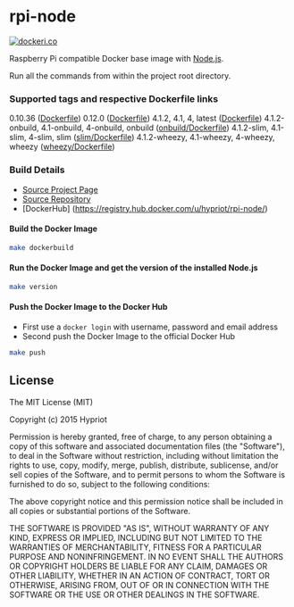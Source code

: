 # rpi-node

[![dockeri.co](http://dockeri.co/image/hypriot/rpi-node)](https://registry.hub.docker.com/u/hypriot/rpi-node/)

Raspberry Pi compatible Docker base image with [Node.js](http://nodejs.org).

Run all the commands from within the project root directory.

### Supported tags and respective Dockerfile links
0.10.36 ([Dockerfile](https://github.com/hypriot/rpi-node/tree/5b4ce02c35086ef60aae412b3fd9103d5439e1c2))
0.12.0 ([Dockerfile](https://github.com/hypriot/rpi-node/blob/aa767f5d7e9bd5918aa2f2676d0533eef75d43b0/Dockerfile))
4.1.2, 4.1, 4, latest ([Dockerfile](https://github.com/hypriot/rpi-node/blob/master/Dockerfile))
4.1.2-onbuild, 4.1-onbuild, 4-onbuild, onbuild ([onbuild/Dockerfile](https://github.com/hypriot/rpi-node/blob/master/onbuild/Dockerfile))
4.1.2-slim, 4.1-slim, 4-slim, slim ([slim/Dockerfile](https://github.com/hypriot/rpi-node/blob/master/slim/Dockerfile))
4.1.2-wheezy, 4.1-wheezy, 4-wheezy, wheezy ([wheezy/Dockerfile](https://github.com/hypriot/rpi-node/blob/master/wheezy/Dockerfile))

### Build Details
- [Source Project Page](https://github.com/hypriot)
- [Source Repository](https://github.com/hypriot/rpi-node)
- [DockerHub] (https://registry.hub.docker.com/u/hypriot/rpi-node/)

#### Build the Docker Image
```bash
make dockerbuild
```

#### Run the Docker Image and get the version of the installed Node.js
```bash
make version
```

#### Push the Docker Image to the Docker Hub
* First use a `docker login` with username, password and email address
* Second push the Docker Image to the official Docker Hub

```bash
make push
```

## License

The MIT License (MIT)

Copyright (c) 2015 Hypriot

Permission is hereby granted, free of charge, to any person obtaining a copy
of this software and associated documentation files (the "Software"), to deal
in the Software without restriction, including without limitation the rights
to use, copy, modify, merge, publish, distribute, sublicense, and/or sell
copies of the Software, and to permit persons to whom the Software is
furnished to do so, subject to the following conditions:

The above copyright notice and this permission notice shall be included in all
copies or substantial portions of the Software.

THE SOFTWARE IS PROVIDED "AS IS", WITHOUT WARRANTY OF ANY KIND, EXPRESS OR
IMPLIED, INCLUDING BUT NOT LIMITED TO THE WARRANTIES OF MERCHANTABILITY,
FITNESS FOR A PARTICULAR PURPOSE AND NONINFRINGEMENT. IN NO EVENT SHALL THE
AUTHORS OR COPYRIGHT HOLDERS BE LIABLE FOR ANY CLAIM, DAMAGES OR OTHER
LIABILITY, WHETHER IN AN ACTION OF CONTRACT, TORT OR OTHERWISE, ARISING FROM,
OUT OF OR IN CONNECTION WITH THE SOFTWARE OR THE USE OR OTHER DEALINGS IN THE
SOFTWARE.
